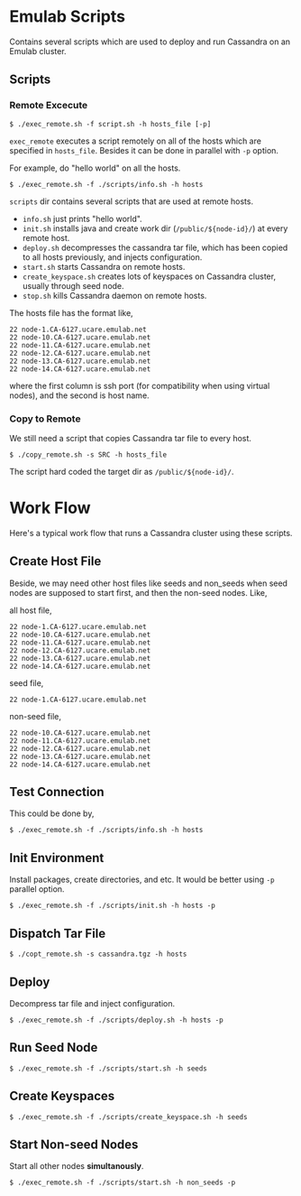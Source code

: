 
Emulab Scripts
==============

Contains several scripts which are used to deploy and run Cassandra on an Emulab cluster. 

Scripts
-------

### Remote Excecute

```
$ ./exec_remote.sh -f script.sh -h hosts_file [-p]
```

`exec_remote` executes a script remotely on all of the hosts which are specified in `hosts_file`. Besides it can be done in parallel with `-p` option.

For example, do "hello world" on all the hosts. 

```
$ ./exec_remote.sh -f ./scripts/info.sh -h hosts 
```

`scripts` dir contains several scripts that are used at remote hosts.

- `info.sh` just prints "hello world".
- `init.sh` installs java and create work dir (`/public/${node-id}/`) at every remote host. 
- `deploy.sh` decompresses the cassandra tar file, which has been copied to all hosts previously, and injects configuration. 
- `start.sh` starts Cassandra on remote hosts. 
- `create_keyspace.sh` creates lots of keyspaces on Cassandra cluster, usually through seed node. 
- `stop.sh` kills Cassandra daemon on remote hosts. 

The hosts file has the format like, 

```
22 node-1.CA-6127.ucare.emulab.net
22 node-10.CA-6127.ucare.emulab.net
22 node-11.CA-6127.ucare.emulab.net
22 node-12.CA-6127.ucare.emulab.net
22 node-13.CA-6127.ucare.emulab.net
22 node-14.CA-6127.ucare.emulab.net
```

where the first column is ssh port (for compatibility when using virtual nodes), and the second is host name. 


### Copy to Remote

We still need a script that copies Cassandra tar file to every host. 

```
$ ./copy_remote.sh -s SRC -h hosts_file
```

The script hard coded the target dir as `/public/${node-id}/`. 


Work Flow
=========

Here's a typical work flow that runs a Cassandra cluster using these scripts. 

Create Host File
----------------

Beside, we may need other host files like seeds and non_seeds when seed nodes are supposed to start first, and then the non-seed nodes. Like, 

all host file, 

```
22 node-1.CA-6127.ucare.emulab.net
22 node-10.CA-6127.ucare.emulab.net
22 node-11.CA-6127.ucare.emulab.net
22 node-12.CA-6127.ucare.emulab.net
22 node-13.CA-6127.ucare.emulab.net
22 node-14.CA-6127.ucare.emulab.net
```

seed file, 

```
22 node-1.CA-6127.ucare.emulab.net
```

non-seed file, 

```
22 node-10.CA-6127.ucare.emulab.net
22 node-11.CA-6127.ucare.emulab.net
22 node-12.CA-6127.ucare.emulab.net
22 node-13.CA-6127.ucare.emulab.net
22 node-14.CA-6127.ucare.emulab.net
```

Test Connection
---------------

This could be done by, 

```
$ ./exec_remote.sh -f ./scripts/info.sh -h hosts 
```

Init Environment
----------------

Install packages, create directories, and etc. It would be better using `-p` parallel option. 

```
$ ./exec_remote.sh -f ./scripts/init.sh -h hosts -p 
```

Dispatch Tar File
-----------------

```
$ ./copt_remote.sh -s cassandra.tgz -h hosts
```

Deploy
------

Decompress tar file and inject configuration. 

```
$ ./exec_remote.sh -f ./scripts/deploy.sh -h hosts -p 
```

Run Seed Node
-------------

```
$ ./exec_remote.sh -f ./scripts/start.sh -h seeds 
```

Create Keyspaces
----------------

```
$ ./exec_remote.sh -f ./scripts/create_keyspace.sh -h seeds 
```

Start Non-seed Nodes
--------------------

Start all other nodes **simultanously**. 

```
$ ./exec_remote.sh -f ./scripts/start.sh -h non_seeds -p 
```

